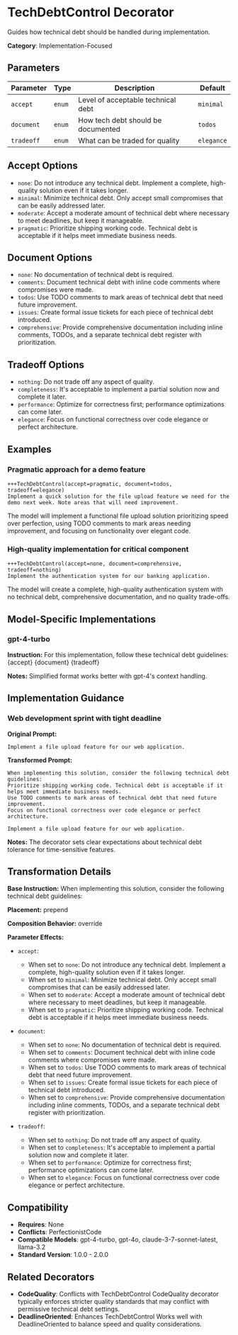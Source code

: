 # TechDebtControl Decorator

Guides how technical debt should be handled during implementation.

**Category**: Implementation-Focused

## Parameters

| Parameter | Type | Description | Default |
|-----------|------|-------------|--------|
| `accept` | `enum` | Level of acceptable technical debt | `minimal` |
| `document` | `enum` | How tech debt should be documented | `todos` |
| `tradeoff` | `enum` | What can be traded for quality | `elegance` |

## Accept Options

- `none`: Do not introduce any technical debt. Implement a complete, high-quality solution even if it takes longer.
- `minimal`: Minimize technical debt. Only accept small compromises that can be easily addressed later.
- `moderate`: Accept a moderate amount of technical debt where necessary to meet deadlines, but keep it manageable.
- `pragmatic`: Prioritize shipping working code. Technical debt is acceptable if it helps meet immediate business needs.

## Document Options

- `none`: No documentation of technical debt is required.
- `comments`: Document technical debt with inline code comments where compromises were made.
- `todos`: Use TODO comments to mark areas of technical debt that need future improvement.
- `issues`: Create formal issue tickets for each piece of technical debt introduced.
- `comprehensive`: Provide comprehensive documentation including inline comments, TODOs, and a separate technical debt register with prioritization.

## Tradeoff Options

- `nothing`: Do not trade off any aspect of quality.
- `completeness`: It's acceptable to implement a partial solution now and complete it later.
- `performance`: Optimize for correctness first; performance optimizations can come later.
- `elegance`: Focus on functional correctness over code elegance or perfect architecture.

## Examples

### Pragmatic approach for a demo feature

```
+++TechDebtControl(accept=pragmatic, document=todos, tradeoff=elegance)
Implement a quick solution for the file upload feature we need for the demo next week. Note areas that will need improvement.
```

The model will implement a functional file upload solution prioritizing speed over perfection, using TODO comments to mark areas needing improvement, and focusing on functionality over elegant code.

### High-quality implementation for critical component

```
+++TechDebtControl(accept=none, document=comprehensive, tradeoff=nothing)
Implement the authentication system for our banking application.
```

The model will create a complete, high-quality authentication system with no technical debt, comprehensive documentation, and no quality trade-offs.

## Model-Specific Implementations

### gpt-4-turbo

**Instruction:** For this implementation, follow these technical debt guidelines: {accept} {document} {tradeoff}

**Notes:** Simplified format works better with gpt-4's context handling.


## Implementation Guidance

### Web development sprint with tight deadline

**Original Prompt:**
```
Implement a file upload feature for our web application.
```

**Transformed Prompt:**
```
When implementing this solution, consider the following technical debt guidelines:
Prioritize shipping working code. Technical debt is acceptable if it helps meet immediate business needs.
Use TODO comments to mark areas of technical debt that need future improvement.
Focus on functional correctness over code elegance or perfect architecture.

Implement a file upload feature for our web application.
```

**Notes:** The decorator sets clear expectations about technical debt tolerance for time-sensitive features.

## Transformation Details

**Base Instruction:** When implementing this solution, consider the following technical debt guidelines:

**Placement:** prepend

**Composition Behavior:** override

**Parameter Effects:**

- `accept`:
  - When set to `none`: Do not introduce any technical debt. Implement a complete, high-quality solution even if it takes longer.
  - When set to `minimal`: Minimize technical debt. Only accept small compromises that can be easily addressed later.
  - When set to `moderate`: Accept a moderate amount of technical debt where necessary to meet deadlines, but keep it manageable.
  - When set to `pragmatic`: Prioritize shipping working code. Technical debt is acceptable if it helps meet immediate business needs.

- `document`:
  - When set to `none`: No documentation of technical debt is required.
  - When set to `comments`: Document technical debt with inline code comments where compromises were made.
  - When set to `todos`: Use TODO comments to mark areas of technical debt that need future improvement.
  - When set to `issues`: Create formal issue tickets for each piece of technical debt introduced.
  - When set to `comprehensive`: Provide comprehensive documentation including inline comments, TODOs, and a separate technical debt register with prioritization.

- `tradeoff`:
  - When set to `nothing`: Do not trade off any aspect of quality.
  - When set to `completeness`: It's acceptable to implement a partial solution now and complete it later.
  - When set to `performance`: Optimize for correctness first; performance optimizations can come later.
  - When set to `elegance`: Focus on functional correctness over code elegance or perfect architecture.

## Compatibility

- **Requires**: None
- **Conflicts**: PerfectionistCode
- **Compatible Models**: gpt-4-turbo, gpt-4o, claude-3-7-sonnet-latest, llama-3.2
- **Standard Version**: 1.0.0 - 2.0.0

## Related Decorators

- **CodeQuality**: Conflicts with TechDebtControl CodeQuality decorator typically enforces stricter quality standards that may conflict with permissive technical debt settings.
- **DeadlineOriented**: Enhances TechDebtControl Works well with DeadlineOriented to balance speed and quality considerations.
